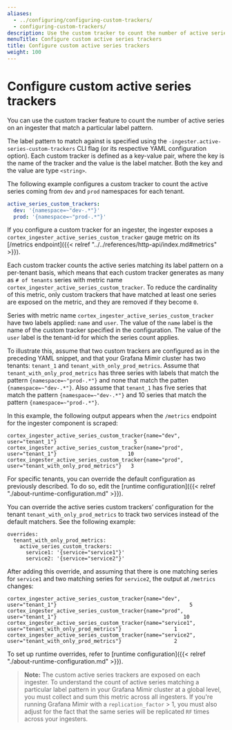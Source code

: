 ```yaml
---
aliases:
  - ../configuring/configuring-custom-trackers/
  - configuring-custom-trackers/
description: Use the custom tracker to count the number of active series on an ingester.
menuTitle: Configure custom active series trackers
title: Configure custom active series trackers
weight: 100
---
```


# Configure custom active series trackers

You can use the custom tracker feature to count the number of active series on an ingester that match a particular label pattern.

The label pattern to match against is specified using the `-ingester.active-series-custom-trackers` CLI flag (or its respective YAML configuration option). Each custom tracker is defined as a key-value pair, where the key is the name of the tracker and the value is the label matcher. Both the key and the value are type `<string>`.

The following example configures a custom tracker to count the active series coming from `dev` and `prod` namespaces for each tenant.

```yaml
active_series_custom_trackers:
  dev: '{namespace=~"dev-.*"}'
  prod: '{namespace=~"prod-.*"}'
```

If you configure a custom tracker for an ingester, the ingester exposes a `cortex_ingester_active_series_custom_tracker` gauge metric on its [/metrics endpoint]({{< relref "../../references/http-api/index.md#metrics" >}}).

Each custom tracker counts the active series matching its label pattern on a per-tenant basis, which means that each custom tracker generates as many as `# of tenants` series with metric name `cortex_ingester_active_series_custom_tracker`. To reduce the cardinality of this metric, only custom trackers that have matched at least one series are exposed on the metric, and they are removed if they become `0`.

Series with metric name `cortex_ingester_active_series_custom_tracker` have two labels applied: `name` and `user`. The value of the `name` label is the name of the custom tracker specified in the configuration. The value of the `user` label is the tenant-id for which the series count applies.

To illustrate this, assume that two custom trackers are configured as in the preceding YAML snippet, and that your Grafana Mimir cluster has two tenants: `tenant_1` and `tenant_with_only_prod_metrics`. Assume that `tenant_with_only_prod_metrics` has three series with labels that match the pattern `{namespace=~"prod-.*"}` and none that match the patten `{namespace=~"dev-.*"}`. Also assume that `tenant_1` has five series that match the pattern `{namespace=~"dev-.*"}` and 10 series that match the pattern `{namespace=~"prod-.*"}`.

In this example, the following output appears when the `/metrics` endpoint for the ingester component is scraped:

```
cortex_ingester_active_series_custom_tracker{name="dev", user="tenant_1"}                         5
cortex_ingester_active_series_custom_tracker{name="prod", user="tenant_1"}                       10
cortex_ingester_active_series_custom_tracker{name="prod", user="tenant_with_only_prod_metrics"}   3
```

For specific tenants, you can override the default configuration as previously described. To do so, edit the [runtime configuration]({{< relref "./about-runtime-configuration.md" >}}).

You can override the active series custom trackers’ configuration for the tenant `tenant_with_only_prod_metrics` to track two services instead of the default matchers. See the following example:

```
overrides:
  tenant_with_only_prod_metrics:
    active_series_custom_trackers:
      service1: '{service="service1"}'
      service2: '{service="service2"}'
```

After adding this override, and assuming that there is one matching series for `service1` and two matching series for `service2`, the output at `/metrics` changes:

```
cortex_ingester_active_series_custom_tracker{name="dev", user="tenant_1"}                                           5
cortex_ingester_active_series_custom_tracker{name="prod", user="tenant_1"}                                         10
cortex_ingester_active_series_custom_tracker{name="service1", user="tenant_with_only_prod_metrics"}                 1
cortex_ingester_active_series_custom_tracker{name="service2", user="tenant_with_only_prod_metrics"}                 2
```

To set up runtime overrides, refer to [runtime configuration]({{< relref "./about-runtime-configuration.md" >}}).

> **Note:** The custom active series trackers are exposed on each ingester. To understand the count of active series matching a particular label pattern in your Grafana Mimir cluster at a global level, you must collect and sum this metric across all ingesters. If you're running Grafana Mimir with a `replication_factor` > 1, you must also adjust for the fact that the same series will be replicated `RF` times across your ingesters.
